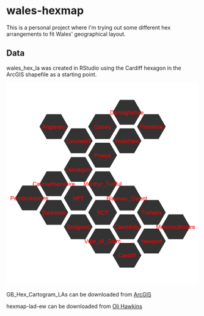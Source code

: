 # wales-hexmap

This is a personal project where I'm trying out some different hex arrangements to fit Wales' geographical layout. 

## Data

wales_hex_la was created in RStudio using the Cardiff hexagon in the ArcGIS shapefile as a starting point. 

![](new_hex.png?raw=true)


GB_Hex_Cartogram_LAs can be downloaded from [ArcGIS](https://www.arcgis.com/home/item.html?id=593037bc399e460bb7c6c631ceff67b4)

hexmap-lad-ew can be downloaded from [Oli Hawkins](https://olihawkins.com/2018/02/1)
